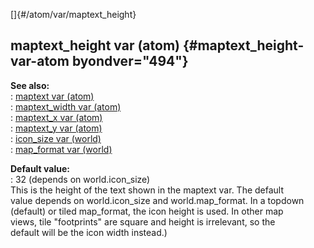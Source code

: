 []{#/atom/var/maptext_height}    
## maptext_height var (atom) {#maptext_height-var-atom byondver="494"}    
**See also:**    
:   [maptext var (atom)](/ref/atom/var/maptext.md)    
:   [maptext_width var (atom)](/ref/atom/var/maptext_width.md)    
:   [maptext_x var (atom)](/ref/atom/var/maptext_x.md)    
:   [maptext_y var (atom)](/ref/atom/var/maptext_y.md)    
:   [icon_size var (world)](/ref/world/var/icon_size.md)    
:   [map_format var (world)](/ref/world/var/map_format.md)    
<!-- -->    
**Default value:**    
:   32 (depends on world.icon_size)    
This is the height of the text shown in the maptext var. The default    
value depends on world.icon_size and world.map_format. In a topdown    
(default) or tiled map_format, the icon height is used. In other map    
views, tile \"footprints\" are square and height is irrelevant, so the    
default will be the icon width instead.)  